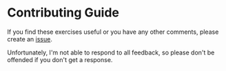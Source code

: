 # Contributing Guide

If you find these exercises useful or you have any other comments, please create an [issue](https://help.github.com/en/articles/creating-an-issue).

Unfortunately, I'm not able to respond to all feedback, so please don't be offended if you don't get a response.